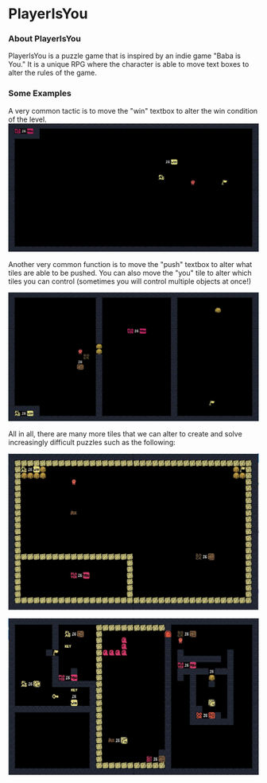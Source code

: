 # PlayerIsYou

### About PlayerIsYou

PlayerIsYou is a puzzle game that is inspired by an indie game "Baba is You." It is a unique RPG where the character is able to move text boxes to alter the rules of the game.

### Some Examples

A very common tactic is to move the "win" textbox to alter the win condition of the level.
![Level 1](/demo/PlayerIsYouLevel1.gif)

Another very common function is to move the "push" textbox to alter what tiles are able to be pushed. You can also move the "you" tile to alter which tiles you can control (sometimes you will control multiple objects at once!)

![Level 2](/demo/PlayerIsYouLevel2.gif)

All in all, there are many more tiles that we can alter to create and solve increasingly difficult puzzles such as the following:

![Level 3](/demo/PlayerIsYouLevel3.JPG)

![Level 6](/demo/PlayerIsYouLevel6.JPG)

